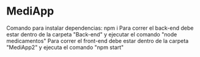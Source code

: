 # MediApp
Comando para instalar dependencias: npm i 
Para correr el back-end debe estar dentro de la carpeta "Back-end" y ejecutar el comando "node medicamentos"
Para correr el front-end debe estar dentro de la carpeta "MediApp2" y ejecuta el comando "npm start"
